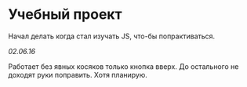 # Учебный проект

Начал делать когда стал изучать JS, что-бы попрактиваться.

*02.06.16*

Работает без явных косяков только кнопка вверх.
До остального не доходят руки поправить. Хотя планирую.